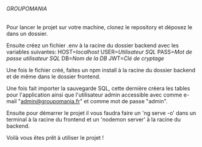 ###### GROUPOMANIA ######

Pour lancer le projet sur votre machine, clonez le repository et déposez le dans un dossier.

Ensuite créez un fichier .env à la racine du dossier backend avec les variables suivantes:
    HOST=*localhost*
    USER=*Utilisateur SQL*
    PASS=*Mot de passe utilisateur SQL*
    DB=*Nom de la DB*
    JWT=*Clé de cryptage*

Une fois le fichier créé, faites un npm install à la racine du dossier backend et de même dans le dossier frontend.

Une fois fait importer la sauvegarde SQL, cette dernière créera les tables pour l'application ainsi que l'utilisateur admin accessible avec comme e-mail "admin@groupomania.fr" et comme mot de passe "admin".

Ensuite pour démarrer le projet il vous faudra faire un 'ng serve -o' dans un terminal à la racine du frontend et un 'nodemon server' à la racine du backend.

Voilà vous êtes prêt à utiliser le projet !